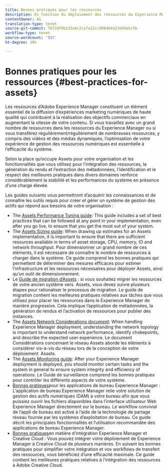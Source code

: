 ```yaml
---
title: Bonnes pratiques pour les ressources
description: En fonction du déploiement des ressources du Experience Manager et des fonctionnalités que vous utilisez pour l’assimilation de ressources, la génération de rendus et l’extraction des métadonnées, l’identification et le respect des meilleures pratiques dans différentes zones améliorent considérablement la stabilité et les performances du système en cours de chargement.
contentOwner: AG
translation-type: tm+mt
source-git-commit: 76f2df9b1d3e6c2ca7a12cc998d64423d49ebc5b
workflow-type: tm+mt
source-wordcount: '557'
ht-degree: 39%

---
```



# Bonnes pratiques pour les ressources {#best-practices-for-assets}

Les ressources d’Adobe Experience Manager constituent un élément essentiel de la diffusion d’expériences marketing numériques de haute qualité qui contribuent à la réalisation des objectifs commerciaux en augmentant la vitesse de votre contenu. Si vous travaillez avec un grand nombre de ressources dans les ressources du Experience Manager ou si vous transférez régulièrement/régulièrement de nombreuses ressources, y compris des vidéos et des médias dynamiques, l’optimisation de votre expérience de gestion des ressources numériques est essentielle à l’efficacité du système.

Selon la place qu’occupe Assets pour votre organisation et les fonctionnalités que vous utilisez pour l’intégration des ressources, la génération du rendu et l’extraction des métadonnées, l’identification et le respect des meilleures pratiques dans divers domaines renforce considérablement la stabilité et les performances du système en présence d’une charge élevée.

Les guides suivants vous permettront d’acquérir les connaissances et de connaître les outils requis pour créer et gérer un système de gestion des actifs qui répond aux besoins de votre organisation :

* The [Assets Performance Tuning guide](/help/assets/performance-tuning-guidelines.md): This guide includes a set of best practices that can be followed at any point in your implementation, even after you go live, to ensure that you get the most out of your system.
* The [Assets Sizing guide](/help/assets/assets-sizing-guide.md): When drawing up estimates for an Assets implementation, it is important to ensure that there are sufficient resources available in terms of asset storage, CPU, memory, IO and network throughput. Pour dimensionner un grand nombre de ces éléments, il est nécessaire de connaître le nombre de ressources à charger dans le système. Ce guide comprend les bonnes pratiques qui permettent de déterminer des mesures efficaces pour estimer l’infrastructure et les ressources nécessaires pour déployer Assets, ainsi qu’un outil de dimensionnement.
* Le [Guide de migration d’Assets](/help/assets/assets-migration-guide.md) : si vous souhaitez migrer les ressources de votre ancien système vers  Assets, vous devez suivre plusieurs étapes pour rationaliser le processus de migration. Le guide de migration contient les meilleures pratiques relatives aux tâches que vous utilisez pour placer les ressources dans le Experience Manager de manière progressive. Cela implique l’application de métadonnées, la génération de rendus et l’activation de ressources pour publier des instances.
* The [Assets Network Considerations document](/help/assets/assets-network-considerations.md): When handling Experience Manager deployment, understanding the network topology is important to understand network performance, identify chokepoints, and describe the expected user experience. Le document Considérations concernant le réseau Assets aborde les éléments à considérer vis-à-vis du réseau lors de la conception de votre déploiement  Assets.
* The [Assets Monitoring guide](/help/assets/assets-monitoring-best-practices.md): After your Experience Manager deployment is deployed, you should monitor certain tasks and the system in general to ensure system integrity and efficiency of operations. Le Guide de surveillance comprend les bonnes pratiques pour contrôler les différents aspects de votre système.
* [Bonnes pratiques](https://docs.adobe.com/content/help/en/experience-manager-desktop-app/using/introduction.html)pour les applications de bureau Experience Manager : L’application de bureau Experience Manager relie votre solution de gestion des actifs numériques (DAM) à votre bureau afin que vous puissiez ouvrir les fichiers disponibles dans l’interface utilisateur Web Experience Manager directement sur le bureau. Le workflow convivial de l’appli de bureau est activé à l’aide de la technologie de partage réseau fournie par les systèmes d’exploitation de bureau. Ce guide décrit les principales fonctionnalités et l’utilisation recommandée des applications de bureau Experience Manager.
* [Bonnes pratiques](/help/assets/aem-cc-integration-best-practices.md)en matière d’intégration Experience Manager et Creative Cloud : Vous pouvez intégrer votre déploiement de Experience Manager à Creative Cloud de plusieurs manières. En suivant les bonnes pratiques pour simplifier votre intégration et vos workflows de transfert des ressources, vous bénéficiez d’une efficacité maximale. Ce guide contient les meilleures pratiques relatives à l’intégration des ressources à Adobe Creative Cloud.

